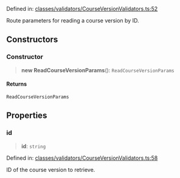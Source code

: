 Defined in: [classes/validators/CourseVersionValidators.ts:52](https://github.com/continuousactivelearning/vibe/blob/dbf557f2b5c1ec47c296f0289b3a6f789bb5efa2/backend/src/modules/courses/classes/validators/CourseVersionValidators.ts#L52)

Route parameters for reading a course version by ID.

## Constructors

### Constructor

> **new ReadCourseVersionParams**(): `ReadCourseVersionParams`

#### Returns

`ReadCourseVersionParams`

## Properties

### id

> **id**: `string`

Defined in: [classes/validators/CourseVersionValidators.ts:58](https://github.com/continuousactivelearning/vibe/blob/dbf557f2b5c1ec47c296f0289b3a6f789bb5efa2/backend/src/modules/courses/classes/validators/CourseVersionValidators.ts#L58)

ID of the course version to retrieve.
